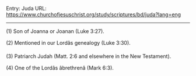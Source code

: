 Entry: Juda
URL: https://www.churchofjesuschrist.org/study/scriptures/bd/juda?lang=eng

---

(1) Son of Joanna or Joanan (Luke 3:27).

(2) Mentioned in our Lordâs genealogy (Luke 3:30).

(3) Patriarch Judah (Matt. 2:6 and elsewhere in the New Testament).

(4) One of the Lordâs âbrethrenâ (Mark 6:3).
